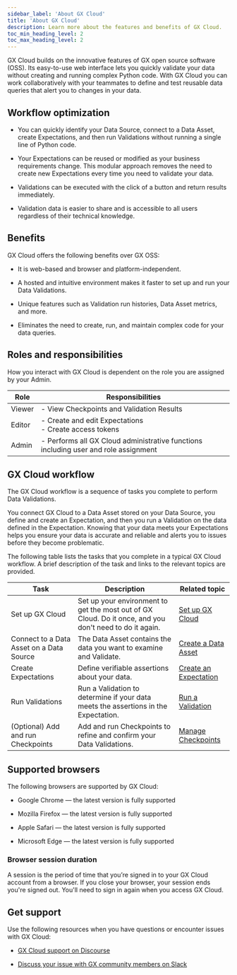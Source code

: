 ```yaml
---
sidebar_label: 'About GX Cloud'
title: 'About GX Cloud'
description: Learn more about the features and benefits of GX Cloud.
toc_min_heading_level: 2
toc_max_heading_level: 2
---
```


GX Cloud builds on the innovative features of GX open source software (OSS). Its easy-to-use web interface lets you quickly validate your data without creating and running complex Python code. With GX Cloud you can work collaboratively with your teammates to define and test reusable data queries that alert you to changes in your data.  

## Workflow optimization 

- You can quickly identify your Data Source, connect to a Data Asset, create Expectations, and then run Validations without running a single line of Python code. 

- Your Expectations can be reused or modified as your business requirements change. This modular approach removes the need to create new Expectations every time you need to validate your data.

- Validations can be executed with the click of a button and return results immediately.

- Validation data is easier to share and is accessible to all users regardless of their technical knowledge.

## Benefits

GX Cloud offers the following benefits over GX OSS:

- It is web-based and browser and platform-independent.

- A hosted and intuitive environment makes it faster to set up and run your Data Validations.

- Unique features such as Validation run histories, Data Asset metrics, and more.

- Eliminates the need to create, run, and maintain complex code for your data queries.

## Roles and responsibilities

How you interact with GX Cloud is dependent on the role you are assigned by your Admin. 

| Role          | Responsibilities                                  |
|---------------|---------------------------------------------------|
| Viewer        | - View Checkpoints and Validation Results           | 
| Editor        | - Create and edit Expectations<br/>- Create access tokens |
| Admin         | - Performs all GX Cloud administrative functions including user and role assignment |

## GX Cloud workflow

The GX Cloud workflow is a sequence of tasks you complete to perform Data Validations. 

You connect GX Cloud to a Data Asset stored on your Data Source, you define and create an Expectation, and then you run a Validation on the data defined in the Expectation. Knowing that your data meets your Expectations helps you ensure your data is accurate and reliable and alerts you to issues before they become problematic.

The following table lists the tasks that you complete in a typical GX Cloud workflow. A brief description of the task and links to the relevant topics are provided.

| Task                                     | Description                                                        | Related topic               |
|------------------------------------------|--------------------------------------------------------------------|-----------------------------|
| Set up GX Cloud                          | Set up your environment to get the most out of GX Cloud. Do it once, and you don't need to do it again.           | [Set up GX Cloud](/docs/cloud/set_up_gx_cloud)                         | 
| Connect to a Data Asset on a Data Source | The Data Asset contains the data you want to examine and Validate. | [Create a Data Asset](/docs/cloud/data_assets/manage_data_assets#create-a-data-asset)                           | 
| Create Expectations                      | Define verifiable assertions about your data.                       | [Create an Expectation](/docs/cloud/expectations/manage_expectations)                            | 
| Run Validations                          | Run a Validation to determine if your data meets the assertions in the Expectation.                       | [Run a Validation](/docs/cloud/validations/manage_validations)                            |
| (Optional) Add and run Checkpoints       | Add and run Checkpoints to refine and confirm your Data Validations. | [Manage Checkpoints](/docs/cloud/checkpoints/manage_checkpoints.md)                            |

## Supported browsers

The following browsers are supported by GX Cloud:

- Google Chrome — the latest version is fully supported

- Mozilla Firefox — the latest version is fully supported

- Apple Safari — the latest version is fully supported

- Microsoft Edge — the latest version is fully supported

### Browser session duration

A session is the period of time that you’re signed in to your GX Cloud account from a browser. If you close your browser, your session ends you're signed out. You'll need to sign in again when you access GX Cloud.

## Get support

Use the following resources when you have questions or encounter issues with GX Cloud:

- [GX Cloud support on Discourse](https://discourse.greatexpectations.io/c/cloud-support/17)

- [Discuss your issue with GX community members on Slack](https://greatexpectationstalk.slack.com/archives/CUTCNHN82)


